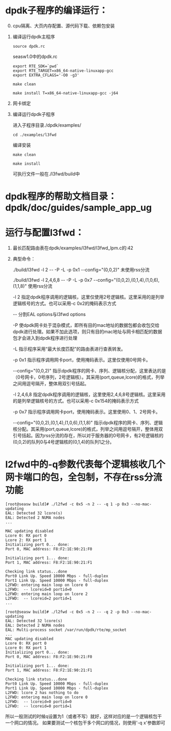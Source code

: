# dpdk子程序的编译运行：
0. cpu隔离、大页内存配置、源代码下载、依赖包安装

1. 编译运行dpdk主程序

    `source dpdk.rc`

    seasw1.0中的dpdk.rc

    ```shell
    export RTE_SDK=`pwd` 
    export RTE_TARGET=x86_64-native-linuxapp-gcc
    export EXTRA_CFLAGS='-O0 -g3'
    ```

    `make clean`

    `make install T=x86_64-native-linuxapp-gcc -j64`

2. 网卡绑定

3. 编译运行dpdk子程序

    进入子程序目录./dpdk/examples/

    `cd ./examples/l3fwd`

    编译安装

    `make clean`

    `make install`

    可执行文件一般在./l3fwd/build中

# dpdk程序的帮助文档目录：dpdk/doc/guides/sample_app_ug

# 运行与配置l3fwd：

1. 最长匹配路由表在dpdk/examples/l3fwd/l3fwd_lpm.c的:42

2. 典型命令：

    ./build/l3fwd -l 2 -- -P -L -p 0x1 --config="(0,0,2)"
未使用rss分流

    ./build/l3fwd -l 2,4,6,8 -- -P -L -p 0x7 --config="(0,0,2),(0,1,4),(1,0,6),(1,1,8)" 
使用rss分流

    -l 2			指定dpdk程序调用的逻辑核，这里仅使用2号逻辑核。这里采用的是列举逻辑核号的方式。也可以采用-c 0x2的掩码表示方式

    --				分割EAL options与l3fwd options

    -P				使dpdk网卡处于混杂模式，即所有目的mac地址的数据包都会收包交给dpdk进行处理。如果不加此选项，则只有目的mac地址与网卡相匹配的数据包才会进入到dpdk程序进行处理

    -L				指示程序采用“最大长度匹配”的路由表进行查表转发。

    -p 0x1			指示程序调用网卡port，使用掩码表示。这里仅使用0号网卡。

    --config="(0,0,2)"	指示dpdk程序的网卡、序列、逻辑核分配，这里表达的是（0号网卡，0号序列，2号逻辑核）。其采用(port,queue,lcore)的格式，列举之间用逗号隔开，整体用双引号括起。

    -l 2,4,6,8			指定dpdk程序调用的逻辑核，这里使用2,4,6,8号逻辑核。这里采用的是列举逻辑核号的方式。也可以采用-c 0x154的掩码表示方式

    -p 0x7			指示程序调用网卡port，使用掩码表示。这里使用0、1、2号网卡。

    --config="(0,0,2),(0,1,4),(1,0,6),(1,1,8)"	指示dpdk程序的网卡、序列、逻辑核分配。其采用(port,queue,lcore)的格式，列举之间用逗号隔开，整体用双引号括起。因为rss分流的存在，所以对于服务器的0号网卡，有2号逻辑核的(0,0,2)的队列0与4号逻辑核的(0,1,4)的队列1之分。

# l2fwd中的-q参数代表每个逻辑核收几个网卡端口的包，全包制，不存在rss分流功能
```shell
[root@seasw build]# ./l2fwd -c 0x5 -n 2 -- -q 1 -p 0x3 --no-mac-updating
EAL: Detected 32 lcore(s)
EAL: Detected 2 NUMA nodes
...

MAC updating disabled
Lcore 0: RX port 0
Lcore 2: RX port 1
Initializing port 0... done: 
Port 0, MAC address: F8:F2:1E:90:21:F0

Initializing port 1... done: 
Port 1, MAC address: F8:F2:1E:90:21:F1

Checking link status...done
Port0 Link Up. Speed 10000 Mbps - full-duplex
Port1 Link Up. Speed 10000 Mbps - full-duplex
L2FWD: entering main loop on lcore 0
L2FWD:  -- lcoreid=0 portid=0
L2FWD: entering main loop on lcore 2
L2FWD:  -- lcoreid=2 portid=1
...
```
```shell
[root@seasw build]# ./l2fwd -c 0x5 -n 2 -- -q 2 -p 0x3 --no-mac-updating
EAL: Detected 32 lcore(s)
EAL: Detected 2 NUMA nodes
EAL: Multi-process socket /var/run/dpdk/rte/mp_socket
...
MAC updating disabled
Lcore 0: RX port 0
Lcore 0: RX port 1
Initializing port 0... done: 
Port 0, MAC address: F8:F2:1E:90:21:F0

Initializing port 1... done: 
Port 1, MAC address: F8:F2:1E:90:21:F1

Checking link status...done
Port0 Link Up. Speed 10000 Mbps - full-duplex
Port1 Link Up. Speed 10000 Mbps - full-duplex
L2FWD: lcore 2 has nothing to do
L2FWD: entering main loop on lcore 0
L2FWD:  -- lcoreid=0 portid=0
L2FWD:  -- lcoreid=0 portid=1
```
所以一般测试的时候q设置为1（或者不写）就好，这样对应的是一个逻辑核包干一个网口的情况。
如果要测试一个核包干多个网口的情况，则使用'-q x'参数即可
